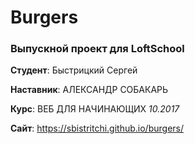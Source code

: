 # Burgers

### Выпускной проект для LoftSchool


**Студент**: Быстрицкий Сергей

**Наставник**: АЛЕКСАНДР СОБАКАРЬ

**Курс**: ВЕБ ДЛЯ НАЧИНАЮЩИХ *10.2017*

**Сайт**: https://sbistritchi.github.io/burgers/
